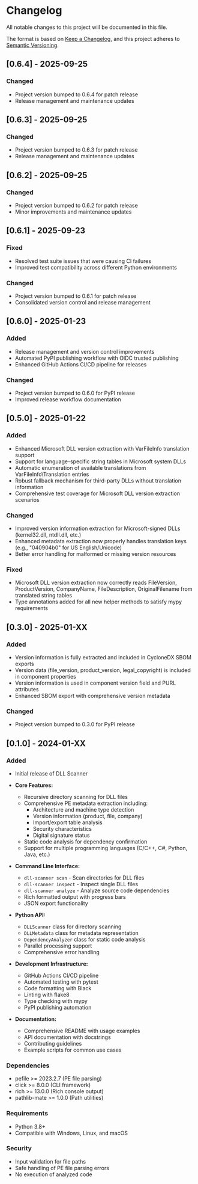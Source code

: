 # Changelog

All notable changes to this project will be documented in this file.

The format is based on [Keep a Changelog](https://keepachangelog.com/en/1.0.0/),
and this project adheres to [Semantic Versioning](https://semver.org/spec/v2.0.0.html).

## [0.6.4] - 2025-09-25

### Changed
- Project version bumped to 0.6.4 for patch release
- Release management and maintenance updates

## [0.6.3] - 2025-09-25

### Changed
- Project version bumped to 0.6.3 for patch release
- Release management and maintenance updates

## [0.6.2] - 2025-09-25

### Changed
- Project version bumped to 0.6.2 for patch release
- Minor improvements and maintenance updates

## [0.6.1] - 2025-09-23

### Fixed
- Resolved test suite issues that were causing CI failures
- Improved test compatibility across different Python environments

### Changed
- Project version bumped to 0.6.1 for patch release
- Consolidated version control and release management

## [0.6.0] - 2025-01-23

### Added
- Release management and version control improvements
- Automated PyPI publishing workflow with OIDC trusted publishing
- Enhanced GitHub Actions CI/CD pipeline for releases

### Changed
- Project version bumped to 0.6.0 for PyPI release
- Improved release workflow documentation

## [0.5.0] - 2025-01-22

### Added
- Enhanced Microsoft DLL version extraction with VarFileInfo translation support
- Support for language-specific string tables in Microsoft system DLLs
- Automatic enumeration of available translations from VarFileInfo\Translation entries
- Robust fallback mechanism for third-party DLLs without translation information
- Comprehensive test coverage for Microsoft DLL version extraction scenarios

### Changed
- Improved version information extraction for Microsoft-signed DLLs (kernel32.dll, ntdll.dll, etc.)
- Enhanced metadata extraction now properly handles translation keys (e.g., "040904b0" for US English/Unicode)
- Better error handling for malformed or missing version resources

### Fixed
- Microsoft DLL version extraction now correctly reads FileVersion, ProductVersion, CompanyName, FileDescription, OriginalFilename from translated string tables
- Type annotations added for all new helper methods to satisfy mypy requirements

## [0.3.0] - 2025-01-XX

### Added
- Version information is fully extracted and included in CycloneDX SBOM exports
- Version data (file_version, product_version, legal_copyright) is included in component properties
- Version information is used in component version field and PURL attributes
- Enhanced SBOM export with comprehensive version metadata

### Changed
- Project version bumped to 0.3.0 for PyPI release

## [0.1.0] - 2024-01-XX

### Added
- Initial release of DLL Scanner
- **Core Features:**
  - Recursive directory scanning for DLL files
  - Comprehensive PE metadata extraction including:
    - Architecture and machine type detection
    - Version information (product, file, company)
    - Import/export table analysis
    - Security characteristics
    - Digital signature status
  - Static code analysis for dependency confirmation
  - Support for multiple programming languages (C/C++, C#, Python, Java, etc.)
  
- **Command Line Interface:**
  - `dll-scanner scan` - Scan directories for DLL files
  - `dll-scanner inspect` - Inspect single DLL files
  - `dll-scanner analyze` - Analyze source code dependencies
  - Rich formatted output with progress bars
  - JSON export functionality
  
- **Python API:**
  - `DLLScanner` class for directory scanning
  - `DLLMetadata` class for metadata representation
  - `DependencyAnalyzer` class for static code analysis
  - Parallel processing support
  - Comprehensive error handling
  
- **Development Infrastructure:**
  - GitHub Actions CI/CD pipeline
  - Automated testing with pytest
  - Code formatting with Black
  - Linting with flake8
  - Type checking with mypy
  - PyPI publishing automation
  
- **Documentation:**
  - Comprehensive README with usage examples
  - API documentation with docstrings
  - Contributing guidelines
  - Example scripts for common use cases

### Dependencies
- pefile >= 2023.2.7 (PE file parsing)
- click >= 8.0.0 (CLI framework)
- rich >= 13.0.0 (Rich console output)
- pathlib-mate >= 1.0.0 (Path utilities)

### Requirements
- Python 3.8+
- Compatible with Windows, Linux, and macOS

### Security
- Input validation for file paths
- Safe handling of PE file parsing errors
- No execution of analyzed code